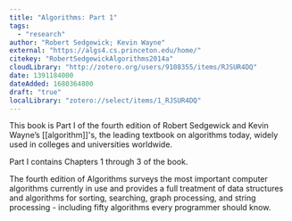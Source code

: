```yaml
---
title: "Algorithms: Part 1"
tags:
  - "research"
author: "Robert Sedgewick; Kevin Wayne"
external: "https://algs4.cs.princeton.edu/home/"
citekey: "RobertSedgewickAlgorithms2014a"
cloudLibrary: "http://zotero.org/users/9108355/items/RJSUR4DQ"
date: 1391184000
dateAdded: 1680364800
draft: "true"
localLibrary: "zotero://select/items/1_RJSUR4DQ"
---
```

This book is Part I of the fourth edition of Robert Sedgewick and Kevin Wayne’s
[[algorithm]]'s, the leading textbook on algorithms today,
widely used in colleges and universities worldwide.

Part I contains Chapters 1 through 3 of the book.

The fourth edition of Algorithms surveys the most important computer algorithms
currently in use and provides a full treatment of data structures and algorithms
for sorting, searching, graph processing, and string processing - including
fifty algorithms every programmer should know.

